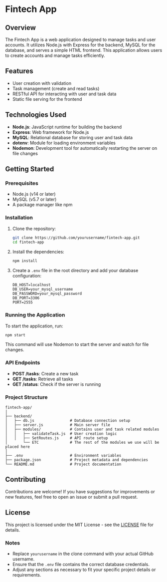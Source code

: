 
# Fintech App

## Overview
The Fintech App is a web application designed to manage tasks and user accounts. It utilizes Node.js with Express for the backend, MySQL for the database, and serves a simple HTML frontend. This application allows users to create accounts and manage tasks efficiently.

## Features
- User creation with validation
- Task management (create and read tasks)
- RESTful API for interacting with user and task data
- Static file serving for the frontend

## Technologies Used
- **Node.js**: JavaScript runtime for building the backend
- **Express**: Web framework for Node.js
- **MySQL**: Relational database for storing user and task data
- **dotenv**: Module for loading environment variables
- **Nodemon**: Development tool for automatically restarting the server on file changes

## Getting Started

### Prerequisites
- Node.js (v14 or later)
- MySQL (v5.7 or later)
- A package manager like npm

### Installation
1. Clone the repository:
   ```bash
   git clone https://github.com/yourusername/fintech-app.git
   cd fintech-app
   ```

2. Install the dependencies:
   ```bash
   npm install
   ```

3. Create a `.env` file in the root directory and add your database configuration:
   ```plaintext
   DB_HOST=localhost
   DB_USER=your_mysql_username
   DB_PASSWORD=your_mysql_password
   DB_PORT=3306
   PORT=2555
   ```

### Running the Application
To start the application, run:
```bash
npm start
```
This command will use Nodemon to start the server and watch for file changes.

### API Endpoints
- **POST /tasks**: Create a new task
- **GET /tasks**: Retrieve all tasks
- **GET /status**: Check if the server is running

### Project Structure
```
fintech-app/
│
├── backend/
│   ├── db.js                # Database connection setup
│   ├── server.js            # Main server file
│   ├── modules/             # Contains user and task related modules
│   │   ├── validateTask.js  # User creation logic
│   │   ├── SetRoutes.js     # API route setup
│       └── ETC              # The rest of the modules we use will be placed here
│
├── .env                     # Environment variables
├── package.json             # Project metadata and dependencies
└── README.md                # Project documentation
```

## Contributing
Contributions are welcome! If you have suggestions for improvements or new features, feel free to open an issue or submit a pull request.

## License
This project is licensed under the MIT License - see the [LICENSE](LICENSE) file for details.


### Notes
- Replace `yourusername` in the clone command with your actual GitHub username.
- Ensure that the `.env` file contains the correct database credentials.
- Adjust any sections as necessary to fit your specific project details or requirements.
